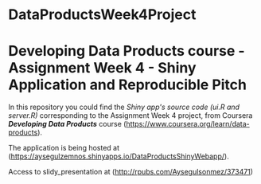 # DataProductsWeek4Project
# Developing Data Products course - Assignment Week 4 - Shiny Application and Reproducible Pitch

In this repository you could find the *Shiny app's source code (ui.R and server.R)* corresponding to the Assignment Week 4 project, from Coursera ***Developing Data Products*** course (https://www.coursera.org/learn/data-products).

The application is being hosted at  (https://aysegulzemnos.shinyapps.io/DataProductsShinyWebapp/).

Access to slidy_presentation at   (http://rpubs.com/Aysegulsonmez/373471)
